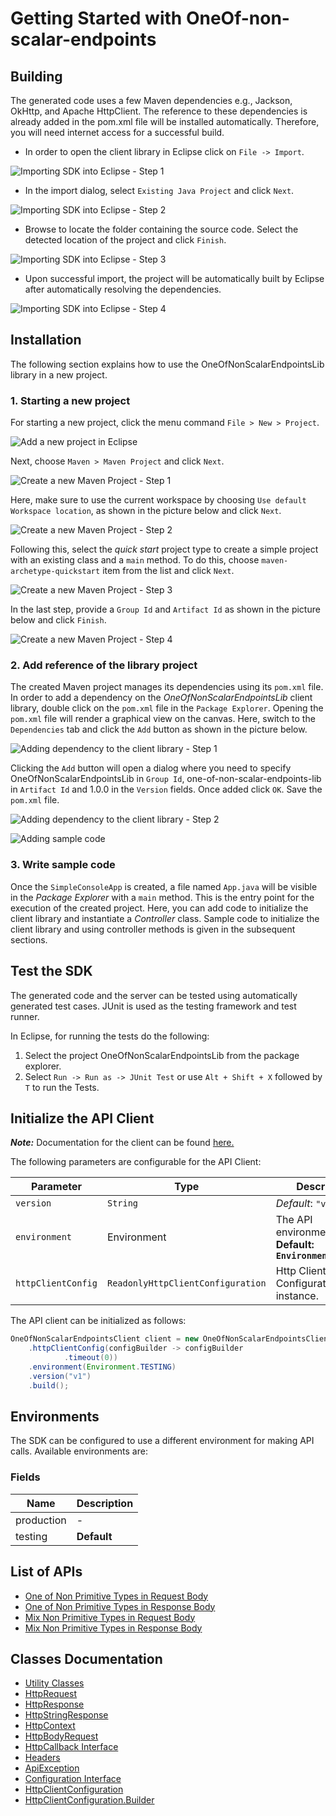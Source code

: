 
# Getting Started with OneOf-non-scalar-endpoints

## Building

The generated code uses a few Maven dependencies e.g., Jackson, OkHttp,
and Apache HttpClient. The reference to these dependencies is already
added in the pom.xml file will be installed automatically. Therefore,
you will need internet access for a successful build.

* In order to open the client library in Eclipse click on `File -> Import`.

![Importing SDK into Eclipse - Step 1](https://apidocs.io/illustration/java?workspaceFolder=OneOf-non-scalar-endpoints-Java&workspaceName=OneOfNonScalarEndpoints&projectName=OneOfNonScalarEndpointsLib&rootNamespace=localhost3000&groupId=OneOfNonScalarEndpointsLib&artifactId=one-of-non-scalar-endpoints-lib&version=1.0.0&step=import0)

* In the import dialog, select `Existing Java Project` and click `Next`.

![Importing SDK into Eclipse - Step 2](https://apidocs.io/illustration/java?workspaceFolder=OneOf-non-scalar-endpoints-Java&workspaceName=OneOfNonScalarEndpoints&projectName=OneOfNonScalarEndpointsLib&rootNamespace=localhost3000&groupId=OneOfNonScalarEndpointsLib&artifactId=one-of-non-scalar-endpoints-lib&version=1.0.0&step=import1)

* Browse to locate the folder containing the source code. Select the detected location of the project and click `Finish`.

![Importing SDK into Eclipse - Step 3](https://apidocs.io/illustration/java?workspaceFolder=OneOf-non-scalar-endpoints-Java&workspaceName=OneOfNonScalarEndpoints&projectName=OneOfNonScalarEndpointsLib&rootNamespace=localhost3000&groupId=OneOfNonScalarEndpointsLib&artifactId=one-of-non-scalar-endpoints-lib&version=1.0.0&step=import2)

* Upon successful import, the project will be automatically built by Eclipse after automatically resolving the dependencies.

![Importing SDK into Eclipse - Step 4](https://apidocs.io/illustration/java?workspaceFolder=OneOf-non-scalar-endpoints-Java&workspaceName=OneOfNonScalarEndpoints&projectName=OneOfNonScalarEndpointsLib&rootNamespace=localhost3000&groupId=OneOfNonScalarEndpointsLib&artifactId=one-of-non-scalar-endpoints-lib&version=1.0.0&step=import3)

## Installation

The following section explains how to use the OneOfNonScalarEndpointsLib library in a new project.

### 1. Starting a new project

For starting a new project, click the menu command `File > New > Project`.

![Add a new project in Eclipse](https://apidocs.io/illustration/java?workspaceFolder=OneOf-non-scalar-endpoints-Java&workspaceName=OneOfNonScalarEndpoints&projectName=OneOfNonScalarEndpointsLib&rootNamespace=localhost3000&groupId=OneOfNonScalarEndpointsLib&artifactId=one-of-non-scalar-endpoints-lib&version=1.0.0&step=createNewProject0)

Next, choose `Maven > Maven Project` and click `Next`.

![Create a new Maven Project - Step 1](https://apidocs.io/illustration/java?workspaceFolder=OneOf-non-scalar-endpoints-Java&workspaceName=OneOfNonScalarEndpoints&projectName=OneOfNonScalarEndpointsLib&rootNamespace=localhost3000&groupId=OneOfNonScalarEndpointsLib&artifactId=one-of-non-scalar-endpoints-lib&version=1.0.0&step=createNewProject1)

Here, make sure to use the current workspace by choosing `Use default Workspace location`, as shown in the picture below and click `Next`.

![Create a new Maven Project - Step 2](https://apidocs.io/illustration/java?workspaceFolder=OneOf-non-scalar-endpoints-Java&workspaceName=OneOfNonScalarEndpoints&projectName=OneOfNonScalarEndpointsLib&rootNamespace=localhost3000&groupId=OneOfNonScalarEndpointsLib&artifactId=one-of-non-scalar-endpoints-lib&version=1.0.0&step=createNewProject2)

Following this, select the *quick start* project type to create a simple project with an existing class and a `main` method. To do this, choose `maven-archetype-quickstart` item from the list and click `Next`.

![Create a new Maven Project - Step 3](https://apidocs.io/illustration/java?workspaceFolder=OneOf-non-scalar-endpoints-Java&workspaceName=OneOfNonScalarEndpoints&projectName=OneOfNonScalarEndpointsLib&rootNamespace=localhost3000&groupId=OneOfNonScalarEndpointsLib&artifactId=one-of-non-scalar-endpoints-lib&version=1.0.0&step=createNewProject3)

In the last step, provide a `Group Id` and `Artifact Id` as shown in the picture below and click `Finish`.

![Create a new Maven Project - Step 4](https://apidocs.io/illustration/java?workspaceFolder=OneOf-non-scalar-endpoints-Java&workspaceName=OneOfNonScalarEndpoints&projectName=OneOfNonScalarEndpointsLib&rootNamespace=localhost3000&groupId=OneOfNonScalarEndpointsLib&artifactId=one-of-non-scalar-endpoints-lib&version=1.0.0&step=createNewProject4)

### 2. Add reference of the library project

The created Maven project manages its dependencies using its `pom.xml` file. In order to add a dependency on the *OneOfNonScalarEndpointsLib* client library, double click on the `pom.xml` file in the `Package Explorer`. Opening the `pom.xml` file will render a graphical view on the canvas. Here, switch to the `Dependencies` tab and click the `Add` button as shown in the picture below.

![Adding dependency to the client library - Step 1](https://apidocs.io/illustration/java?workspaceFolder=OneOf-non-scalar-endpoints-Java&workspaceName=OneOfNonScalarEndpoints&projectName=OneOfNonScalarEndpointsLib&rootNamespace=localhost3000&groupId=OneOfNonScalarEndpointsLib&artifactId=one-of-non-scalar-endpoints-lib&version=1.0.0&step=testProject0)

Clicking the `Add` button will open a dialog where you need to specify OneOfNonScalarEndpointsLib in `Group Id`, one-of-non-scalar-endpoints-lib in `Artifact Id` and 1.0.0 in the `Version` fields. Once added click `OK`. Save the `pom.xml` file.

![Adding dependency to the client library - Step 2](https://apidocs.io/illustration/java?workspaceFolder=OneOf-non-scalar-endpoints-Java&workspaceName=OneOfNonScalarEndpoints&projectName=OneOfNonScalarEndpointsLib&rootNamespace=localhost3000&groupId=OneOfNonScalarEndpointsLib&artifactId=one-of-non-scalar-endpoints-lib&version=1.0.0&step=testProject1)

![Adding sample code](https://apidocs.io/illustration/java?workspaceFolder=OneOf-non-scalar-endpoints-Java&workspaceName=OneOfNonScalarEndpoints&projectName=OneOfNonScalarEndpointsLib&rootNamespace=localhost3000&groupId=OneOfNonScalarEndpointsLib&artifactId=one-of-non-scalar-endpoints-lib&version=1.0.0&step=testProject2)

### 3. Write sample code

Once the `SimpleConsoleApp` is created, a file named `App.java` will be visible in the *Package Explorer* with a `main` method. This is the entry point for the execution of the created project.
Here, you can add code to initialize the client library and instantiate a *Controller* class. Sample code to initialize the client library and using controller methods is given in the subsequent sections.

## Test the SDK

The generated code and the server can be tested using automatically generated test cases.
JUnit is used as the testing framework and test runner.

In Eclipse, for running the tests do the following:

1. Select the project OneOfNonScalarEndpointsLib from the package explorer.
2. Select `Run -> Run as -> JUnit Test` or use `Alt + Shift + X` followed by `T` to run the Tests.

## Initialize the API Client

**_Note:_** Documentation for the client can be found [here.](/doc/client.md)

The following parameters are configurable for the API Client:

| Parameter | Type | Description |
|  --- | --- | --- |
| `version` | `String` | *Default*: `"v1"` |
| `environment` | Environment | The API environment. <br> **Default: `Environment.TESTING`** |
| `httpClientConfig` | `ReadonlyHttpClientConfiguration` | Http Client Configuration instance. |

The API client can be initialized as follows:

```java
OneOfNonScalarEndpointsClient client = new OneOfNonScalarEndpointsClient.Builder()
    .httpClientConfig(configBuilder -> configBuilder
            .timeout(0))
    .environment(Environment.TESTING)
    .version("v1")
    .build();
```

## Environments

The SDK can be configured to use a different environment for making API calls. Available environments are:

### Fields

| Name | Description |
|  --- | --- |
| production | - |
| testing | **Default** |

## List of APIs

* [One of Non Primitive Types in Request Body](/doc/controllers/one-of-non-primitive-types-in-request-body.md)
* [One of Non Primitive Types in Response Body](/doc/controllers/one-of-non-primitive-types-in-response-body.md)
* [Mix Non Primitive Types in Request Body](/doc/controllers/mix-non-primitive-types-in-request-body.md)
* [Mix Non Primitive Types in Response Body](/doc/controllers/mix-non-primitive-types-in-response-body.md)

## Classes Documentation

* [Utility Classes](/doc/utility-classes.md)
* [HttpRequest](/doc/http-request.md)
* [HttpResponse](/doc/http-response.md)
* [HttpStringResponse](/doc/http-string-response.md)
* [HttpContext](/doc/http-context.md)
* [HttpBodyRequest](/doc/http-body-request.md)
* [HttpCallback Interface](/doc/http-callback-interface.md)
* [Headers](/doc/headers.md)
* [ApiException](/doc/api-exception.md)
* [Configuration Interface](/doc/configuration-interface.md)
* [HttpClientConfiguration](/doc/http-client-configuration.md)
* [HttpClientConfiguration.Builder](/doc/http-client-configuration-builder.md)

